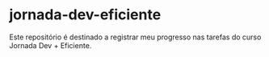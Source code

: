 # jornada-dev-eficiente
Este repositório é destinado a registrar meu progresso nas tarefas do curso Jornada Dev + Eficiente.
